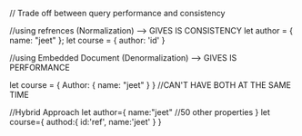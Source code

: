 // Trade off between query performance and consistency



//using refrences (Normalization) --> GIVES IS CONSISTENCY
let author = { name: "jeet" };
let course = { author: 'id' }

//using Embedded Document (Denormalization) --> GIVES IS PERFORMANCE

let course = {
    Author: {
        name: "jeet"
    }
}
//CAN'T HAVE BOTH AT THE SAME TIME

//Hybrid Approach
let author={
    name:"jeet"
    //50 other properties
}
let course={
    authod:{
        id:'ref',
        name:'jeet'
    }
}